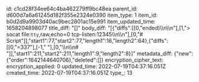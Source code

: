 id: c1cd28f34ee64c4ba462279ff9bc48ea
parent_id: d600d7a6a61245d182f355e2324e0390
item_type: 1
item_id: b0d2d9a9903d40ac9bec2801ac15e991
item_updated_time: 1658204898077
title_diff: "[]"
body_diff: "[{\"diffs\":[[0,\"ended)\\\n\\\n\"],[1,\"> socat file:`tty`,raw,echo=0 tcp-listen:12345\\\n\\\n\"],[0,\"# Script\"]],\"start1\":77,\"start2\":77,\"length1\":16,\"length2\":64},{\"diffs\":[[0,\"=337\"],[-1,\" \"],[0,\"\\\n\\\n# \"]],\"start1\":211,\"start2\":211,\"length1\":9,\"length2\":8}]"
metadata_diff: {"new":{"order":1642144640706},"deleted":[]}
encryption_cipher_text: 
encryption_applied: 0
updated_time: 2022-07-19T04:37:16.051Z
created_time: 2022-07-19T04:37:16.051Z
type_: 13